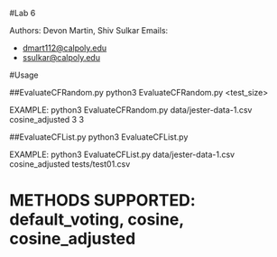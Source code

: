 #Lab 6

Authors: Devon Martin, Shiv Sulkar
Emails:
- dmart112@calpoly.edu
- ssulkar@calpoly.edu

#Usage

##EvaluateCFRandom.py
python3 EvaluateCFRandom.py <jesterfile> <method> <test_size> <repeat>

EXAMPLE:
python3 EvaluateCFRandom.py data/jester-data-1.csv cosine_adjusted 3 3


##EvaluateCFList.py
python3 EvaluateCFList.py <jesterfile> <method> <testfile>

EXAMPLE:
python3 EvaluateCFList.py data/jester-data-1.csv cosine_adjusted tests/test01.csv


# METHODS SUPPORTED: default_voting, cosine, cosine_adjusted
